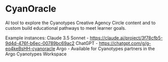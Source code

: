 # CyanOracle
AI tool to explore the Cyanotypes Creative Agency Circle content and to custom build educational pathways to meet learner goals. 

Example instances:
Claude 3.5 Sonnet - https://claude.ai/project/3f78cfb5-9d4d-476f-b6ec-00789bc69ac2 
ChatGPT - https://chatgpt.com/g/g-eo4keBsHH-cyanoracle 
Argo - Available for Cyanotypes partners in the Argo Cyanotypes Workspace
